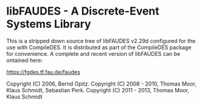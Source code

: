 # libFAUDES - A Discrete-Event Systems Library


This is a stripped down source tree of libFAUDES v2.29d configured for
the use with CompileDES. It is distributed as part of the CompileDES
package for convenience. A complete and recent version of libFAUDES
can be ontained here:

https://fgdes.tf.fau.de/faudes


Copyright (C) 2006, Bernd Opitz.
Copyright (C) 2008 - 2010, Thomas Moor, Klaus Schmidt, Sebastian Perk. 
Copyright (C) 2011 - 2013, Thomas Moor, Klaus Schmidt




